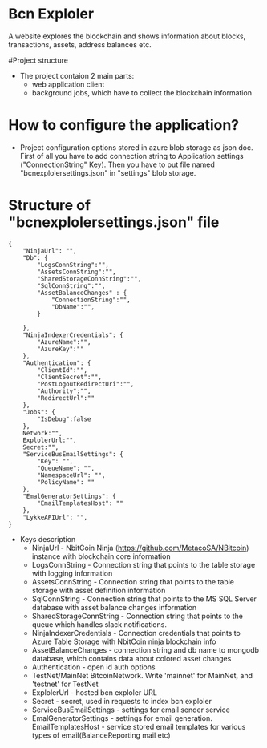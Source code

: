 # Bcn Exploler

A website explores the blockchain and shows information about blocks, transactions, assets, address balances etc.

#Project structure
* The project contaion 2 main parts:
  *  web application client 
  *  background jobs, which have to collect the blockchain information
  
# How to configure the application?

* Project configuration options stored in azure blob storage as json doc. First of all you have to add connection string to Application settings ("ConnectionString" Key). Then you have to put file named "bcnexplolersettings.json" in "settings" blob storage.


# Structure of "bcnexplolersettings.json" file

```
{
    "NinjaUrl": "",
	"Db": {
		"LogsConnString":"",
		"AssetsConnString":"",
		"SharedStorageConnString":"",
		"SqlConnString":"",
		"AssetBalanceChanges" : {
			"ConnectionString":"",		
			"DbName":"",		
		}
		
	},
	"NinjaIndexerCredentials": {
		"AzureName":"",
		"AzureKey":""								
	},	
	"Authentication": {
		"ClientId":"",
		"ClientSecret":"",
		"PostLogoutRedirectUri":"",
		"Authority":"",			
		"RedirectUrl":""		
	},	
	"Jobs": {
		"IsDebug":false
	},
	Network:"",
	ExplolerUrl:"",
	Secret:"",
	"ServiceBusEmailSettings": {
		"Key": "",
		"QueueName": "",
		"NamespaceUrl": "",
		"PolicyName": ""								
	},	
	"EmalGeneratorSettings": {
		"EmailTemplatesHost": ""							
	},
    "LykkeAPIUrl": "",
}
```
* Keys description
  *  NinjaUrl - NbitCoin Ninja (https://github.com/MetacoSA/NBitcoin) instance with blockchain core information
  *  LogsConnString - Connection string that points to the table storage with logging information
  *  AssetsConnString - Connection string that points to the table storage with asset definition information
  *  SqlConnString - Connection string that points to the MS SQL Server database with asset balance changes information
  *  SharedStorageConnString - Connection string that points to the queue which handles slack notifications.
  *  NinjaIndexerCredentials - Connection credentials that points to Azure Table Storage with NbitCoin ninja blockchain info
  *	 AssetBalanceChanges - connection string and db name to mongodb database, which contains data about colored asset changes
  *  Authentication - open id auth options
  * TestNet/MainNet BitcoinNetwork. Write 'mainnet' for MainNet, and 'testnet' for TestNet
  * ExplolerUrl - hosted bcn exploler URL
  * Secret - secret, used in requests to index bcn exploler
  * ServiceBusEmailSettings - settings for email sender service
  * EmalGeneratorSettings - settings for email generation. EmailTemplatesHost - service stored email templates for various types of email(BalanceReporting mail etc)